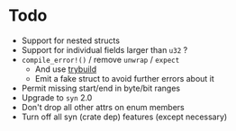 # Todo

- Support for nested structs
- Support for individual fields larger than `u32` ?
- `compile_error!()` / remove `unwrap` / `expect`
    - And use [trybuild](https://crates.io/crates/trybuild)
    - Emit a fake struct to avoid further errors about it
- Permit missing start/end in byte/bit ranges
- Upgrade to `syn` 2.0
- Don't drop all other attrs on enum members
- Turn off all syn (crate dep) features (except necessary)
